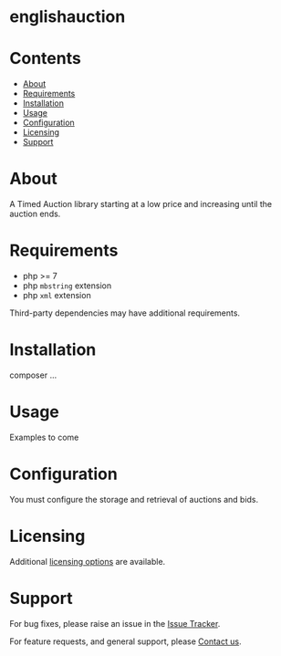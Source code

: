 
englishauction
==============

Contents
========

* [About](#about)
* [Requirements](#requirements)
* [Installation](#installation)
* [Usage](#usage)
* [Configuration](#configuration)
* [Licensing](#licensing)
* [Support](#support)

# About
A Timed Auction library starting at a low price and increasing until the auction ends.

# Requirements
- php >= 7
- php `mbstring` extension
- php `xml` extension


Third-party dependencies may have additional requirements.

# Installation
composer ...


# Usage
Examples to come

# Configuration
You must configure the storage and retrieval of auctions and bids.

# Licensing
Additional [licensing options][licensing] are available.

# Support
For bug fixes, please raise an issue in the [Issue Tracker][bugs].

For feature requests, and general support, please [Contact us][contact].



[bugs]: https://github.com/mindpowered/english-auction-php/issues
[contact]: https://mindpowered.dev/support.html?ref=english-auction-php/
[docs]: https://mindpowered.github.io/english-auction-php/
[licensing]: https://mindpowered.dev/?ref=english-auction-php

